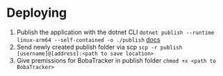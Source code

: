 # Deploying

1. Publish the application with the dotnet CLI `dotnet publish --runtime linux-arm64 --self-contained -o ./publish` [ docs ]( https://learn.microsoft.com/en-us/dotnet/iot/deployment )
2. Send newly created publish folder via scp `scp -r publish [username]@[address]:<path to save location>`
3. Give premissions for BobaTracker in publish folder `chmod +x <path to BobaTracker>`
